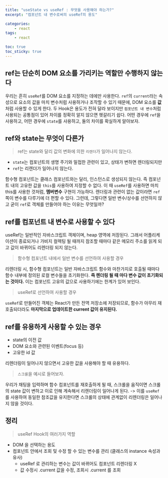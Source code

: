 ```yaml
---
title: "useState vs useRef : 무엇을 사용해야 하는가?"
excerpt: "컴포넌트 내 변수로써의 useRef의 용도"

categories:
    - react
tags:
    - react

toc: true
toc_sticky: true
---
```


## ref는 단순히 DOM 요소를 가리키는 역할만 수행하지 않는다

우리는 흔히 `useRef`를 DOM 요소를 지정하는 데에만 사용한다. `ref`의 `current`라는 속성으로 요소의 값을 마치 변수처럼 사용하거나 조작할 수 있기 때문에, DOM 요소를 **값**처럼 사용할 수 있게 한다. 두 Hook은 용도가 전혀 달라 보이지만 `컴포넌트 내 변수`처럼 사용되는 공통점이 있어 차이를 정확히 알지 않으면 헷갈리기 쉽다. 어떤 경우에 `ref`을 사용하고, 어떤 경우에 `state`를 사용하고, 둘의 차이를 확실하게 알아보자.

## ref와 state는 무엇이 다른가

> ref는 state와 달리 값의 변화에 의한 `리렌더`가 일어나지 않는다.

- `state`는 컴포넌트의 생명 주기와 밀접한 관련이 있고, 상태가 변하면 렌더링되지만
- `ref`는 리렌더가 일어나지 않는다.

함수형 컴포넌트는 클래스 컴포넌트와는 달리, 인스턴스로 생성되지 않는다. 즉 컴포넌트 내의 고유한 값을 `this`를 사용하여 지정할 수 없다. 이 때 `useRef`를 사용하면 마치 this를 사용한 것처럼, **멤버변수** 구현이 가능하다. 렌더링과 관련이 없는 값이라면 `ref`쪽이 변수를 다루기에 더 편할 수 있다. 그런데, 그렇다면 일반 변수/상수를 선언하지 않고 굳이 `ref`로 객체를 만들어야 하는 이유는 무엇일까?

## ref를 컴포넌트 내 변수로 사용할 수 있다

useRef는 일반적인 자바스크립트 객체이며, heap 영역에 저장된다. 그래서 어플리케이션이 종료되거나 가비지 컬렉팅 될 때까지 참조할 때마다 같은 메모리 주소를 읽게 되고 값이 바뀌어도 리렌더링 되지 않는다.

> 함수형 컴포넌트 내에서 일반 변수를 선언하여 사용할 경우

리렌더링 시, 함수형 컴포넌트는 일반 자바스크립트 함수와 마찬가지로 호출될 때마다 함수 내부에 정의된 로컬 변수들을 초기화한다. **즉 렌더링 될 때 마다 변수 값이 초기화되는 것이다.** 이는 컴포넌트 고유의 값으로 사용하기에는 한계가 있어 보인다.

> useRef로 선언하여 사용할 경우

`useRef`로 만들어진 객체는 React가 만든 전역 저장소에 저장되므로, 함수가 아무리 재호출되더라도 **마지막으로 업데이트한 current 값이 유지된다.**

## ref를 유용하게 사용할 수 있는 경우

- state의 이전 값
- DOM 요소와 관련된 이벤트(focus 등)
- 고유한 id 값

리렌더링이 일어나지 않으면서 고유한 값을 사용해야 할 때 유용하다.

> `스크롤`을 예시로 들어보자.

우리가 채팅을 입력하며 함수 컴포넌트를 재호출하게 될 때, 스크롤을 움직이면 스크롤의 state 값이 변하고 이로 인해 계속해서 리렌더링이 일어나게 된다.
-> 이를 `useRef` 를 사용하여 동일한 참조값을 유지한다면 스크롤의 상태에 관계없이 리렌더링은 일어나지 않을 것이다.

## 정리
> useRef Hook의 여러가지 역할

- DOM 을 선택하는 용도
- 컴포넌트 안에서 조회 및 수정 할 수 있는 변수를 관리 (클래스의 instance 속성과 유사)
    - useRef 로 관리하는 변수는 값이 바뀌어도 컴포넌트 리렌더링 X
    - 값 수정시 .current 값을 수정, 조회시 .current 를 조회